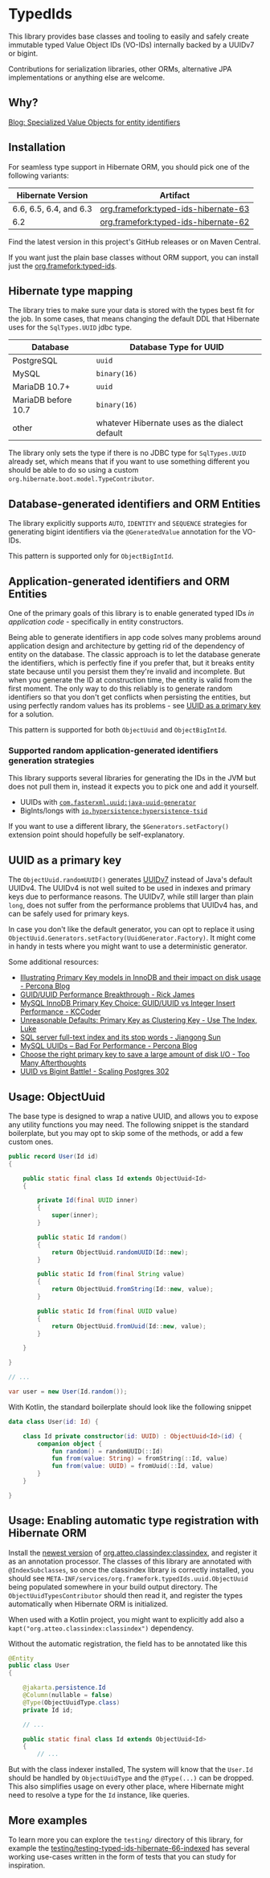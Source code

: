 # TypedIds

This library provides base classes and tooling to easily and safely create immutable typed Value Object IDs (VO-IDs) internally backed by a UUIDv7 or bigint.

Contributions for serialization libraries, other ORMs, alternative JPA implementations or anything else are welcome.

## Why?

[Blog: Specialized Value Objects for entity identifiers](https://filip-prochazka.com/blog/specialized-value-objects-for-entity-identifiers)

## Installation

For seamless type support in Hibernate ORM, you should pick one of the following variants:

| Hibernate Version             | Artifact                                                                                                             |
|-------------------------------|----------------------------------------------------------------------------------------------------------------------|
| 6.6, 6.5, 6.4, and 6.3        | [org.framefork:typed-ids-hibernate-63](https://central.sonatype.com/artifact/org.framefork/typed-ids-hibernate-63)   |
| 6.2                           | [org.framefork:typed-ids-hibernate-62](https://central.sonatype.com/artifact/org.framefork/typed-ids-hibernate-62)   |

Find the latest version in this project's GitHub releases or on Maven Central.

If you want just the plain base classes without ORM support, you can install just the [org.framefork:typed-ids](https://central.sonatype.com/artifact/org.framefork/typed-ids).

## Hibernate type mapping

The library tries to make sure your data is stored with the types best fit for the job.
In some cases, that means changing the default DDL that Hibernate uses for the `SqlTypes.UUID` jdbc type.

| Database            | Database Type for UUID                         |
|---------------------|------------------------------------------------|
| PostgreSQL          | `uuid`                                         |
| MySQL               | `binary(16)`                                   |
| MariaDB 10.7+       | `uuid`                                         |
| MariaDB before 10.7 | `binary(16)`                                   |
| other               | whatever Hibernate uses as the dialect default |

The library only sets the type if there is no JDBC type for `SqlTypes.UUID` already set,
which means that if you want to use something different you should be able to do so using a custom `org.hibernate.boot.model.TypeContributor`.

## Database-generated identifiers and ORM Entities

The library explicitly supports `AUTO`, `IDENTITY` and `SEQUENCE` strategies for generating bigint identifiers via the `@GeneratedValue` annotation for the VO-IDs.

This pattern is supported only for `ObjectBigIntId`.

## Application-generated identifiers and ORM Entities

One of the primary goals of this library is to enable generated typed IDs _in application code_ - specifically in entity constructors.

Being able to generate identifiers in app code solves many problems around application design and architecture by getting rid of the dependency of entity on the database.
The classic approach is to let the database generate the identifiers, which is perfectly fine if you prefer that, but it breaks entity state because until you persist them they're invalid and incomplete.
But when you generate the ID at construction time, the entity is valid from the first moment.
The only way to do this reliably is to generate random identifiers so that you don't get conflicts when persisting the entities,
but using perfectly random values has its problems - see [UUID as a primary key](#uuid-as-a-primary-key) for a solution.

This pattern is supported for both `ObjectUuid` and `ObjectBigIntId`.

### Supported random application-generated identifiers generation strategies

This library supports several libraries for generating the IDs in the JVM but does not pull them in, instead it expects you to pick one and add it yourself.

* UUIDs with [`com.fasterxml.uuid:java-uuid-generator`](https://central.sonatype.com/artifact/com.fasterxml.uuid/java-uuid-generator/versions)
* BigInts/longs with [`io.hypersistence:hypersistence-tsid`](https://central.sonatype.com/artifact/io.hypersistence/hypersistence-tsid/versions)

If you want to use a different library, the `$Generators.setFactory()` extension point should hopefully be self-explanatory.

## UUID as a primary key

The `ObjectUuid.randomUUID()` generates [UUIDv7](https://www.toomanyafterthoughts.com/uuids-are-bad-for-database-index-performance-uuid7/#uuid-7-time-ordered) instead of Java's default UUIDv4.
The UUIDv4 is not well suited to be used in indexes and primary keys due to performance reasons.
The UUIDv7, while still larger than plain `long`, does not suffer from the performance problems that UUIDv4 has, and can be safely used for primary keys.

In case you don't like the default generator, you can opt to replace it using `ObjectUuid.Generators.setFactory(UuidGenerator.Factory)`.
It might come in handy in tests where you might want to use a deterministic generator.

Some additional resources:

* [Illustrating Primary Key models in InnoDB and their impact on disk usage - Percona Blog](https://www.percona.com/blog/illustrating-primary-key-models-in-innodb-and-their-impact-on-disk-usage/)
* [GUID/UUID Performance Breakthrough - Rick James](https://mysql.rjweb.org/doc.php/uuid)
* [MySQL InnoDB Primary Key Choice: GUID/UUID vs Integer Insert Performance - KCCoder](https://kccoder.com/mysql/uuid-vs-int-insert-performance/)
* [Unreasonable Defaults: Primary Key as Clustering Key - Use The Index, Luke](https://use-the-index-luke.com/blog/2014-01/unreasonable-defaults-primary-key-clustering-key)
* [SQL server full-text index and its stop words - Jiangong Sun](https://jiangong-sun.medium.com/sql-server-full-text-index-and-its-stop-words-492b0b589bff)
* [MySQL UUIDs – Bad For Performance - Percona Blog](https://www.percona.com/blog/uuids-are-popular-but-bad-for-performance-lets-discuss/)
* [Choose the right primary key to save a large amount of disk I/O - Too Many Afterthoughts](https://www.toomanyafterthoughts.com/primary-key-random-sequential-performance/)
* [UUID vs Bigint Battle! - Scaling Postgres 302](https://www.scalingpostgres.com/episodes/302-uuid-vs-bigint-battle/)

## Usage: ObjectUuid

The base type is designed to wrap a native UUID, and allows you to expose any utility functions you may need.
The following snippet is the standard boilerplate, but you may opt to skip some of the methods, or add a few custom ones.

```java
public record User(Id id)
{

    public static final class Id extends ObjectUuid<Id>
    {

        private Id(final UUID inner)
        {
            super(inner);
        }

        public static Id random()
        {
            return ObjectUuid.randomUUID(Id::new);
        }

        public static Id from(final String value)
        {
            return ObjectUuid.fromString(Id::new, value);
        }

        public static Id from(final UUID value)
        {
            return ObjectUuid.fromUuid(Id::new, value);
        }

    }

}

// ...

var user = new User(Id.random());
```

With Kotlin, the standard boilerplate should look like the following snippet

```kt
data class User(id: Id) {

    class Id private constructor(id: UUID) : ObjectUuid<Id>(id) {
        companion object {
            fun random() = randomUUID(::Id)
            fun from(value: String) = fromString(::Id, value)
            fun from(value: UUID) = fromUuid(::Id, value)
        }
    }

}
```

## Usage: Enabling automatic type registration with Hibernate ORM

Install the [newest version](https://central.sonatype.com/artifact/org.atteo.classindex/classindex) of [org.atteo.classindex:classindex](https://github.com/atteo/classindex), and register it as an annotation processor.
The classes of this library are annotated with `@IndexSubclasses`, so once the classindex library is correctly installed,
you should see `META-INF/services/org.framefork.typedIds.uuid.ObjectUuid` being populated somewhere in your build output directory.
The `ObjectUuidTypesContributor` should then read it, and register the types automatically when Hibernate ORM is initialized.

When used with a Kotlin project, you might want to explicitly add also a `kapt("org.atteo.classindex:classindex")` dependency.

Without the automatic registration, the field has to be annotated like this

```java
@Entity
public class User
{

    @jakarta.persistence.Id
    @Column(nullable = false)
    @Type(ObjectUuidType.class)
    private Id id;

    // ...

    public static final class Id extends ObjectUuid<Id>
    {
        // ...
```

But with the class indexer installed, The system will know that the `User.Id` should be handled by `ObjectUuidType` and the `@Type(...)` can be dropped.
This also simplifies usage on every other place, where Hibernate might need to resolve a type for the `Id` instance, like queries.

## More examples

To learn more you can explore the `testing/` directory of this library,
for example the [testing/testing-typed-ids-hibernate-66-indexed](https://github.com/framefork/typed-ids/tree/master/testing/testing-typed-ids-hibernate-66-indexed/src/test/java/org/framefork/typedIds)
has several working use-cases written in the form of tests that you can study for inspiration.
